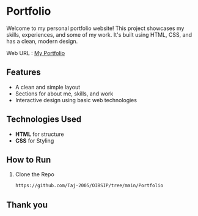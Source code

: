# Portfolio

Welcome to my personal portfolio website! This project showcases my skills, experiences, and some of my work. It's built using HTML, CSS, and has a clean, modern design.

Web URL : [My Portfolio](https://tajportfolio.vercel.app/)

## Features

- A clean and simple layout
- Sections for about me, skills, and work
- Interactive design using basic web technologies

## Technologies Used

- **HTML** for structure
- **CSS** for Styling

## How to Run

1. Clone the Repo



   ```bash
   https://github.com/Taj-2005/OIBSIP/tree/main/Portfolio
   ```

## Thank you
